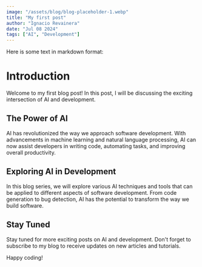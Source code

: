 ```yaml
---
image: "/assets/blog/blog-placeholder-1.webp"
title: "My first post"
author: "Ignacio Revainera"
date: "Jul 08 2024"
tags: ["AI", "Development"]
---
```


Here is some text in markdown format:

# Introduction

Welcome to my first blog post! In this post, I will be discussing the exciting intersection of AI and development.

## The Power of AI

AI has revolutionized the way we approach software development. With advancements in machine learning and natural language processing, AI can now assist developers in writing code, automating tasks, and improving overall productivity.

## Exploring AI in Development

In this blog series, we will explore various AI techniques and tools that can be applied to different aspects of software development. From code generation to bug detection, AI has the potential to transform the way we build software.

## Stay Tuned

Stay tuned for more exciting posts on AI and development. Don't forget to subscribe to my blog to receive updates on new articles and tutorials.

Happy coding!
